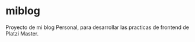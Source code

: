 # miblog
Proyecto de mi blog Personal, para desarrollar las practicas de frontend de Platzi Master.


